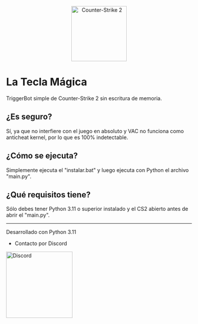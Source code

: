 <div align="center">
<img src="https://preview.redd.it/counter-strike-2s-steam-banner-is-finally-finished-v0-tbxhzs3kkzqb1.png?auto=webp&s=8d5c33b3ce1397955cf5e2fc9ecc61aa0e4e8a1a" height="150" alt="Counter-Strike 2" />
</div>

# La Tecla Mágica

TriggerBot simple de Counter-Strike 2 sin escritura de memoria.

## ¿Es seguro?
Sí, ya que no interfiere con el juego en absoluto y VAC no funciona como anticheat kernel, por lo que es 100% indetectable.

## ¿Cómo se ejecuta?
Simplemente ejecuta el "instalar.bat" y luego ejecuta con Python el archivo "main.py".

## ¿Qué requisitos tiene?
Sólo debes tener Python 3.11 o superior instalado y el CS2 abierto antes de abrir el "main.py".

-----------------------------------------------------------------------------------------

Desarrollado con Python 3.11
- Contacto por Discord
  
<a href="https://discord.gg/EETZeRU9Mm"><img src="https://piunikaweb.com/wp-content/uploads/2023/02/discord-featured-1.jpg" height="180" alt="Discord" /></a>
